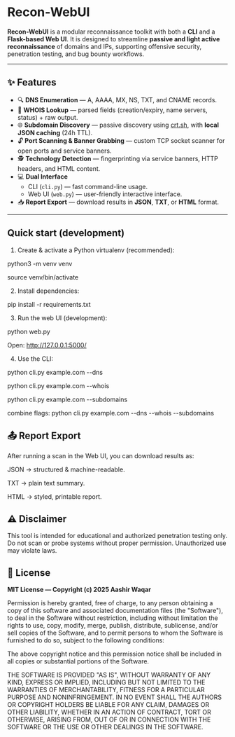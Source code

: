 # Recon-WebUI

**Recon-WebUI** is a modular reconnaissance toolkit with both a **CLI** and a **Flask-based Web UI**. It is designed to streamline **passive and light active reconnaissance** of domains and IPs, supporting offensive security, penetration testing, and bug bounty workflows.

---

## ✨ Features

- 🔍 **DNS Enumeration** — A, AAAA, MX, NS, TXT, and CNAME records.
- 📑 **WHOIS Lookup** — parsed fields (creation/expiry, name servers, status) + raw output.
- 🌐 **Subdomain Discovery** — passive discovery using [crt.sh](https://crt.sh), with **local JSON caching** (24h TTL).
- 🔓 **Port Scanning & Banner Grabbing** — custom TCP socket scanner for open ports and service banners.
- 🕵️ **Technology Detection** — fingerprinting via service banners, HTTP headers, and HTML content.
- 💻 **Dual Interface**
  - CLI (`cli.py`) — fast command-line usage.
  - Web UI (`web.py`) — user-friendly interactive interface.
- 📥 **Report Export** — download results in **JSON**, **TXT**, or **HTML** format.

---

## Quick start (development)

1. Create & activate a Python virtualenv (recommended):

  python3 -m venv venv
  
  source venv/bin/activate

2. Install dependencies:

  pip install -r requirements.txt

3. Run the web UI (development):

  python web.py
  
  Open: http://127.0.0.1:5000/

4. Use the CLI:

  python cli.py example.com --dns
  
  python cli.py example.com --whois
  
  python cli.py example.com --subdomains
  
  combine flags: python cli.py example.com --dns --whois --subdomains


## 📤 Report Export

After running a scan in the Web UI, you can download results as:

JSON → structured & machine-readable.

TXT → plain text summary.

HTML → styled, printable report.

## ⚠️ Disclaimer

This tool is intended for educational and authorized penetration testing only.
Do not scan or probe systems without proper permission. Unauthorized use may violate laws.

## 📜 License
**MIT License — Copyright (c) 2025 Aashir Waqar**

Permission is hereby granted, free of charge, to any person obtaining a copy
of this software and associated documentation files (the "Software"), to deal
in the Software without restriction, including without limitation the rights
to use, copy, modify, merge, publish, distribute, sublicense, and/or sell
copies of the Software, and to permit persons to whom the Software is
furnished to do so, subject to the following conditions:

The above copyright notice and this permission notice shall be included in all
copies or substantial portions of the Software.

THE SOFTWARE IS PROVIDED "AS IS", WITHOUT WARRANTY OF ANY KIND, EXPRESS OR
IMPLIED, INCLUDING BUT NOT LIMITED TO THE WARRANTIES OF MERCHANTABILITY,
FITNESS FOR A PARTICULAR PURPOSE AND NONINFRINGEMENT. IN NO EVENT SHALL THE
AUTHORS OR COPYRIGHT HOLDERS BE LIABLE FOR ANY CLAIM, DAMAGES OR OTHER
LIABILITY, WHETHER IN AN ACTION OF CONTRACT, TORT OR OTHERWISE, ARISING FROM,
OUT OF OR IN CONNECTION WITH THE SOFTWARE OR THE USE OR OTHER DEALINGS IN THE
SOFTWARE.
